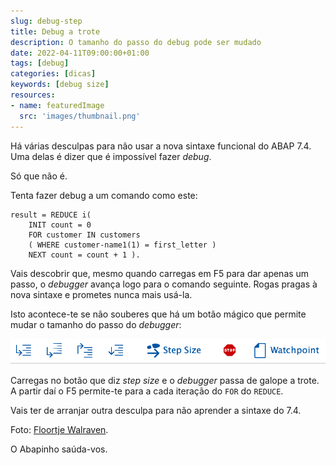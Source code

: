 ```yaml
---
slug: debug-step
title: Debug a trote
description: O tamanho do passo do debug pode ser mudado
date: 2022-04-11T09:00:00+01:00
tags: [debug]
categories: [dicas]
keywords: [debug size]
resources:
- name: featuredImage
  src: 'images/thumbnail.png'
---
```


Há várias desculpas para não usar a nova sintaxe funcional do ABAP 7.4. Uma delas é dizer que é impossível fazer _debug_.

Só que não é.

<!--more-->

Tenta fazer debug a um comando como este:

```abap
result = REDUCE i(
    INIT count = 0
    FOR customer IN customers
    ( WHERE customer-name1(1) = first_letter )
    NEXT count = count + 1 ).
```

Vais descobrir que, mesmo quando carregas em F5 para dar apenas um passo, o _debugger_ avança logo para o comando seguinte. Rogas pragas à nova sintaxe e prometes nunca mais usá-la.

Isto acontece-te se não souberes que há um botão mágico que permite mudar o tamanho do passo do _debugger_:

![Debugger toolbar step size button][1]

Carregas no botão que diz _step size_ e o _debugger_ passa de galope a trote. A partir daí o F5 permite-te para a cada iteração do `FOR` do `REDUCE`.

Vais ter de arranjar outra desculpa para não aprender a sintaxe do 7.4.

Foto: [Floortje Walraven][2].

O Abapinho saúda-vos.

[1]: <images/abap-debugger-icons-step-size.png>
[2]: <https://visualhunt.co/a7/93c73675>
